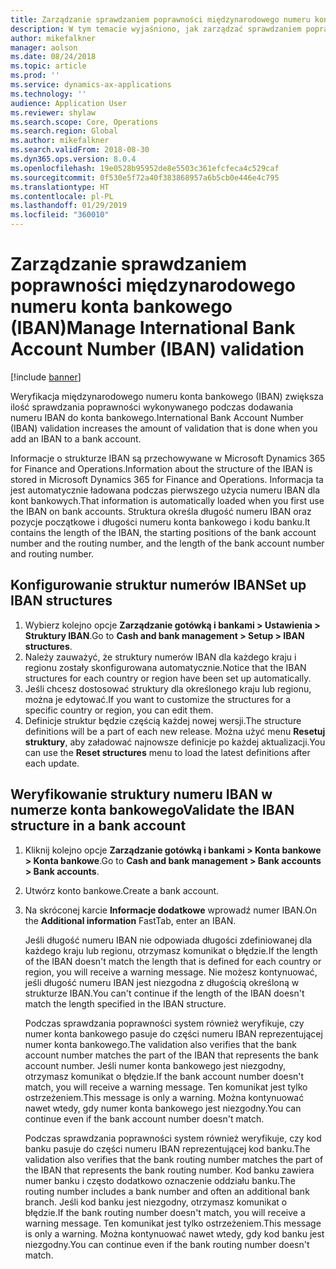 ```yaml
---
title: Zarządzanie sprawdzaniem poprawności międzynarodowego numeru konta bankowego (IBAN)
description: W tym temacie wyjaśniono, jak zarządzać sprawdzaniem poprawności międzynarodowego numeru konta bankowego (IBAN).
author: mikefalkner
manager: aolson
ms.date: 08/24/2018
ms.topic: article
ms.prod: ''
ms.service: dynamics-ax-applications
ms.technology: ''
audience: Application User
ms.reviewer: shylaw
ms.search.scope: Core, Operations
ms.search.region: Global
ms.author: mikefalkner
ms.search.validFrom: 2018-08-30
ms.dyn365.ops.version: 8.0.4
ms.openlocfilehash: 19e0528b95952de8e5503c361efcfeca4c529caf
ms.sourcegitcommit: 0f530e5f72a40f383868957a6b5cb0e446e4c795
ms.translationtype: HT
ms.contentlocale: pl-PL
ms.lasthandoff: 01/29/2019
ms.locfileid: "360010"
---
```

# <a name="manage-international-bank-account-number-iban-validation"></a><span data-ttu-id="62feb-103">Zarządzanie sprawdzaniem poprawności międzynarodowego numeru konta bankowego (IBAN)</span><span class="sxs-lookup"><span data-stu-id="62feb-103">Manage International Bank Account Number (IBAN) validation</span></span>

[!include [banner](../includes/banner.md)]

<span data-ttu-id="62feb-104">Weryfikacja międzynarodowego numeru konta bankowego (IBAN) zwiększa ilość sprawdzania poprawności wykonywanego podczas dodawania numeru IBAN do konta bankowego.</span><span class="sxs-lookup"><span data-stu-id="62feb-104">International Bank Account Number (IBAN) validation increases the amount of validation that is done when you add an IBAN to a bank account.</span></span>

<span data-ttu-id="62feb-105">Informacje o strukturze IBAN są przechowywane w Microsoft Dynamics 365 for Finance and Operations.</span><span class="sxs-lookup"><span data-stu-id="62feb-105">Information about the structure of the IBAN is stored in Microsoft Dynamics 365 for Finance and Operations.</span></span> <span data-ttu-id="62feb-106">Informacja ta jest automatycznie ładowana podczas pierwszego użycia numeru IBAN dla kont bankowych.</span><span class="sxs-lookup"><span data-stu-id="62feb-106">That information is automatically loaded when you first use the IBAN on bank accounts.</span></span> <span data-ttu-id="62feb-107">Struktura określa długość numeru IBAN oraz pozycje początkowe i długości numeru konta bankowego i kodu banku.</span><span class="sxs-lookup"><span data-stu-id="62feb-107">It contains the length of the IBAN, the starting positions of the bank account number and the routing number, and the length of the bank account number and routing number.</span></span>

## <a name="set-up-iban-structures"></a><span data-ttu-id="62feb-108">Konfigurowanie struktur numerów IBAN</span><span class="sxs-lookup"><span data-stu-id="62feb-108">Set up IBAN structures</span></span>

1. <span data-ttu-id="62feb-109">Wybierz kolejno opcje **Zarządzanie gotówką i bankami \> Ustawienia \> Struktury IBAN**.</span><span class="sxs-lookup"><span data-stu-id="62feb-109">Go to **Cash and bank management \> Setup \> IBAN structures**.</span></span>
2. <span data-ttu-id="62feb-110">Należy zauważyć, że struktury numerów IBAN dla każdego kraju i regionu zostały skonfigurowana automatycznie.</span><span class="sxs-lookup"><span data-stu-id="62feb-110">Notice that the IBAN structures for each country or region have been set up automatically.</span></span>
3. <span data-ttu-id="62feb-111">Jeśli chcesz dostosować struktury dla określonego kraju lub regionu, można je edytować.</span><span class="sxs-lookup"><span data-stu-id="62feb-111">If you want to customize the structures for a specific country or region, you can edit them.</span></span>
4. <span data-ttu-id="62feb-112">Definicje struktur będzie częścią każdej nowej wersji.</span><span class="sxs-lookup"><span data-stu-id="62feb-112">The structure definitions will be a part of each new release.</span></span> <span data-ttu-id="62feb-113">Można użyć menu **Resetuj struktury**, aby załadować najnowsze definicje po każdej aktualizacji.</span><span class="sxs-lookup"><span data-stu-id="62feb-113">You can use the **Reset structures** menu to load the latest definitions after each update.</span></span>

## <a name="validate-the-iban-structure-in-a-bank-account"></a><span data-ttu-id="62feb-114">Weryfikowanie struktury numeru IBAN w numerze konta bankowego</span><span class="sxs-lookup"><span data-stu-id="62feb-114">Validate the IBAN structure in a bank account</span></span>

1. <span data-ttu-id="62feb-115">Kliknij kolejno opcje **Zarządzanie gotówką i bankami \> Konta bankowe \> Konta bankowe**.</span><span class="sxs-lookup"><span data-stu-id="62feb-115">Go to **Cash and bank management \> Bank accounts \> Bank accounts**.</span></span>
2. <span data-ttu-id="62feb-116">Utwórz konto bankowe.</span><span class="sxs-lookup"><span data-stu-id="62feb-116">Create a bank account.</span></span>
3. <span data-ttu-id="62feb-117">Na skróconej karcie **Informacje dodatkowe** wprowadź numer IBAN.</span><span class="sxs-lookup"><span data-stu-id="62feb-117">On the **Additional information** FastTab, enter an IBAN.</span></span>

    <span data-ttu-id="62feb-118">Jeśli długość numeru IBAN nie odpowiada długości zdefiniowanej dla każdego kraju lub regionu, otrzymasz komunikat o błędzie.</span><span class="sxs-lookup"><span data-stu-id="62feb-118">If the length of the IBAN doesn't match the length that is defined for each country or region, you will receive a warning message.</span></span> <span data-ttu-id="62feb-119">Nie możesz kontynuować, jeśli długość numeru IBAN jest niezgodna z długością określoną w strukturze IBAN.</span><span class="sxs-lookup"><span data-stu-id="62feb-119">You can't continue if the length of the IBAN doesn't match the length specified in the IBAN structure.</span></span>

    <span data-ttu-id="62feb-120">Podczas sprawdzania poprawności system również weryfikuje, czy numer konta bankowego pasuje do części numeru IBAN reprezentującej numer konta bankowego.</span><span class="sxs-lookup"><span data-stu-id="62feb-120">The validation also verifies that the bank account number matches the part of the IBAN that represents the bank account number.</span></span> <span data-ttu-id="62feb-121">Jeśli numer konta bankowego jest niezgodny, otrzymasz komunikat o błędzie.</span><span class="sxs-lookup"><span data-stu-id="62feb-121">If the bank account number doesn't match, you will receive a warning message.</span></span> <span data-ttu-id="62feb-122">Ten komunikat jest tylko ostrzeżeniem.</span><span class="sxs-lookup"><span data-stu-id="62feb-122">This message is only a warning.</span></span> <span data-ttu-id="62feb-123">Można kontynuować nawet wtedy, gdy numer konta bankowego jest niezgodny.</span><span class="sxs-lookup"><span data-stu-id="62feb-123">You can continue even if the bank account number doesn't match.</span></span>

    <span data-ttu-id="62feb-124">Podczas sprawdzania poprawności system również weryfikuje, czy kod banku pasuje do części numeru IBAN reprezentującej kod banku.</span><span class="sxs-lookup"><span data-stu-id="62feb-124">The validation also verifies that the bank routing number matches the part of the IBAN that represents the bank routing number.</span></span> <span data-ttu-id="62feb-125">Kod banku zawiera numer banku i często dodatkowo oznaczenie oddziału banku.</span><span class="sxs-lookup"><span data-stu-id="62feb-125">The routing number includes a bank number and often an additional bank branch.</span></span> <span data-ttu-id="62feb-126">Jeśli kod banku jest niezgodny, otrzymasz komunikat o błędzie.</span><span class="sxs-lookup"><span data-stu-id="62feb-126">If the bank routing number doesn't match, you will receive a warning message.</span></span> <span data-ttu-id="62feb-127">Ten komunikat jest tylko ostrzeżeniem.</span><span class="sxs-lookup"><span data-stu-id="62feb-127">This message is only a warning.</span></span> <span data-ttu-id="62feb-128">Można kontynuować nawet wtedy, gdy kod banku jest niezgodny.</span><span class="sxs-lookup"><span data-stu-id="62feb-128">You can continue even if the bank routing number doesn't match.</span></span>
